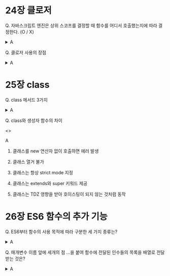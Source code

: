 # 24장 클로저

Q. 자바스크립트 엔진은 상위 스코프를 결정할 때 함수를 어디서 호출했는지에 따라 결정한다. (O / X)

<details>

<summary>A</summary> 

X => 호출이 아닌 선언 위치에 따라 상위 스코프 결정

</details>

Q. 클로저 사용의 장점

<details>

<summary>A</summary> 

1. 상태 유지: 클로저는 현재 상태를 기억하고 동적으로 변경되어도 최신 상태를 유지한다.

2. 전역 변수 남용 억제

3. 캡슐화와 정보 은닉

4. 모듈화에 유리

</details>

# 25장 class

Q. class 메서드 3가지
<details>

<summary>A</summary> 

1. constructor(생성자)
2. 프로토타입 메서드
3. 정적 메서

</details>

Q. class와 생성자 함수의 차이

<>

<summary>A</summary> 

1. 클래스를 new 연산자 없이 호출하면 에러 발생

2. 클래스 열거 불가

3. 클래스는 항상 strict mode 지정

4. 클래스는 extends와 super 키워드 제공

5. 클래스는 TDZ 영향을 받아 호이스팅이 되지 않는 것처럼 동작

# 26장 ES6 함수의 추가 기능

Q. ES6부터 함수의 사용 목적에 따라 구분한 세 가지 종류는? 

<details>

<summary>A</summary> 

일반 함수, 메서드, 화살표 함수

</details>

Q. 매개변수 이름 앞에 세개의 점 ...을 붙여 함수에 전달된 인수들의 목록을 배열로 전달 받는 것은?

<details>

<summary>A</summary> 

Rest 파라미터

<details>

# 27 배열

Q. 배열 생성 방법 2가지

<details>

<summary>A</summary> 

1. 배열 리터럴 대괄호[] 사용

2. Array() 생성자 함수 사용

</details>

Q. 배열 요소 삭제 연산자는?

<details>

<summary>A</summary> 

delete

</details>

Q. 

```
const arr = [1, 2, 3];
delete arr[1];
console.log(arr); // Q-1
console.log(arr.length) // Q-2
```

<details>

<summary>A</summary> 

Q-1. [1, empty, 3] 
Q-2. 3
delete 연산자는 length 프로퍼티에 영향을 주지 않는다.

</details>

Q. delete 연산자는 length 프로퍼티에 영향을 주지 않아 희소 배열이 된다. 이러한 문제를 해결해 배열의 특정 요소를 완전히 삭제하는 메서드는?

<details>

<summary>A</summary> 

Array.prototype.splice

```
const arr = [1, 2, 3];
arr.splice(1, 1);
console.log(arr); // [1, 3]
console.log(arr.length) // 2
```

</details>
